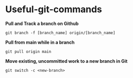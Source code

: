 # Useful-git-commands

**Pull and Track a branch on Github**

    git branch -f [branch_name] origin/[branch_name]


**Pull from main while in a branch**

    git pull origin main


**Move existing, uncommitted work to a new branch in Git**

    git switch -c <new-branch>

